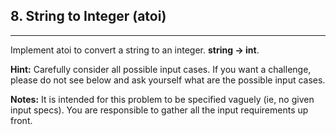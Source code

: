 ## 8. String to Integer (atoi)

---
Implement atoi to convert a string to an integer. **string -> int**.

**Hint:** Carefully consider all possible input cases. If you want a challenge, please do not see below and ask yourself what are the possible input cases.

**Notes:** It is intended for this problem to be specified vaguely (ie, no given input specs). You are responsible to gather all the input requirements up front.

